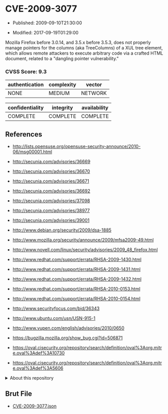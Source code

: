 # CVE-2009-3077

- Published: 2009-09-10T21:30:00

- Modified: 2017-09-19T01:29:00

Mozilla Firefox before 3.0.14, and 3.5.x before 3.5.3, does not properly manage pointers for the columns (aka TreeColumns) of a XUL tree element, which allows remote attackers to execute arbitrary code via a crafted HTML document, related to a "dangling pointer vulnerability."

### CVSS Score: **9.3**

| authentication | complexity | vector |
| --- | --- | --- |
| NONE | MEDIUM | NETWORK |

| confidentiality | integrity | availability |
| --- | --- | --- |
| COMPLETE | COMPLETE | COMPLETE |

## References

* http://lists.opensuse.org/opensuse-security-announce/2010-06/msg00001.html

* http://secunia.com/advisories/36669

* http://secunia.com/advisories/36670

* http://secunia.com/advisories/36671

* http://secunia.com/advisories/36692

* http://secunia.com/advisories/37098

* http://secunia.com/advisories/38977

* http://secunia.com/advisories/39001

* http://www.debian.org/security/2009/dsa-1885

* http://www.mozilla.org/security/announce/2009/mfsa2009-49.html

* http://www.novell.com/linux/security/advisories/2009_48_firefox.html

* http://www.redhat.com/support/errata/RHSA-2009-1430.html

* http://www.redhat.com/support/errata/RHSA-2009-1431.html

* http://www.redhat.com/support/errata/RHSA-2009-1432.html

* http://www.redhat.com/support/errata/RHSA-2010-0153.html

* http://www.redhat.com/support/errata/RHSA-2010-0154.html

* http://www.securityfocus.com/bid/36343

* http://www.ubuntu.com/usn/USN-915-1

* http://www.vupen.com/english/advisories/2010/0650

* https://bugzilla.mozilla.org/show_bug.cgi?id=506871

* https://oval.cisecurity.org/repository/search/definition/oval%3Aorg.mitre.oval%3Adef%3A10730

* https://oval.cisecurity.org/repository/search/definition/oval%3Aorg.mitre.oval%3Adef%3A5606

<details>
<summary>About this repository</summary> 

  This repository is part of the project [Live Hack CVE](https://github.com/Live-Hack-CVE). Main website can be found [www.live-hack.org](https://www.live-hack.org) 
  
  Made by [Sn0wAlice](https://github.com/Sn0wAlice) for the people that care about security and need to have a feed of the latest CVEs. Hope you enjoy it, don't forget to star the repo and follow me on [Twitter](https://twitter.com/Sn0wAlice) and [Github](https://github.com/Sn0wAlice). And that is my [personnal website](https://www.alice-snow.me/)

  - [Home Page](https://github.com/Live-Hack-CVE)
  - [Framework](https://github.com/Live-Hack-CVE/cve-framework)
  - [CVE database](https://github.com/Live-Hack-CVE/full_database)
  - [Changelog](https://github.com/Live-Hack-CVE/Changelog)
</details>

## Brut File

* [CVE-2009-3077.json](https://raw.githubusercontent.com/Live-Hack-CVE/full_database/main/cves/2009/CVE-2009-3077.json)

